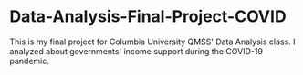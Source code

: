 # Data-Analysis-Final-Project-COVID
This is my final project for Columbia University QMSS' Data Analysis class. I analyzed about governments' income support during the COVID-19 pandemic. 
